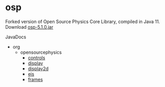 osp
===

Forked version of Open Source Physics Core Library, compiled in Java 11. Download [osp-5.1.0.jar](https://github.com/kjergens/osp-5.1.0/raw/master/jars/osp-5.1.0.jar)

JavaDocs
* org
  * opensourcephysics
    * [controls](https://kjergens.github.io/osp-5.1.0/out/html/controls/index.html?org/opensourcephysics/controls/package-summary.html)
    * [display](https://kjergens.github.io/osp-5.1.0/out/html/display/index.html?org/opensourcephysics/display/package-summary.html)
    * [display2d](https://kjergens.github.io/osp-5.1.0/out/html/display2d/index.html?org/opensourcephysics/display2d/package-summary.html)
    * [ejs](https://kjergens.github.io/osp-5.1.0/out/html/ejs/index.html?org/opensourcephysics/ejs/package-summary.html)
    * [frames](https://kjergens.github.io/osp-5.1.0/out/html/index.html?org/opensourcephysics/frames/package-summary.html)

